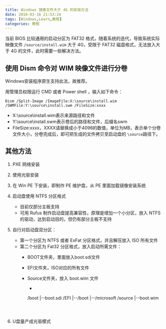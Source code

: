 ```yaml
---
title: Windows 镜像文件大于 4G 的安装方法
date: 2018-03-16 21:53:24
tags: [Windows,Learn,教程]
categories: 教程
---
```




<!--more-->

当前 BIOS 比较通用的启动分区为 FAT32 格式，随着系统的迭代，导致系统实际映像文件 `/source/install.wim` 大于 4G，受限于 FAT32 磁盘格式，无法放入大于 4G 的文件，此时需要一些解决方法。

## 使用 Dism 命令对 WIM 映像文件进行分卷

Windows安装程序原生支持此法，故推荐。  

用管理员权限运行 CMD 或者 Power shell ，输入如下命令：

```
Dism /Split-Image /ImageFile:X:\source\install.wim /SWMFile:Y:\source\install.swm /FileSize:xxxx
```

- X:\source\install.wim表示来源路径和文件
- Y:\source\install.swm表示卷后的路径和文件，后缀名swm
- FileSize:xxxx，XXXX请替换成小于4096的数值，单位为MB，表示单个分卷文件大小，分卷完成后，即可把生成的文件拷贝至启动盘的 `\source`路径下。

## 其他方法

1. PXE 网络安装

2. 使用光驱安装

3. 在 Win PE 下安装，即制作 PE 维护盘，从 PE 里面加载镜像安装系统

4. 启动盘使用 NTFS 分区格式
   - 目前仅部分主板支持
   - 可用 Rufus 制作启动盘提高兼容性，原理是增加一个小分区，放入 NTFS 的驱动，达到启动目的，但仍有部分主板不支持

5. 自行对启动盘双分区：
   - 第一个分区为 NTFS 或者 ExFat 分区格式，并且解压放入 ISO 所有文件
   - 第二个分区为 Fat32 分区格式，放入启动所需文件：
     - BOOT文件夹，里面放入boot.sdi文件

     - EFI文件夹，ISO对应的所有文件

     - Source文件夹，放入 boot.wim 文件

       - ```
       /boot
       |--boot.sdi
       /EFI
       |--/boot
       |--/microsoft
       /source
       |--boot.wim
         ```

       

6. U盘量产成光驱模式